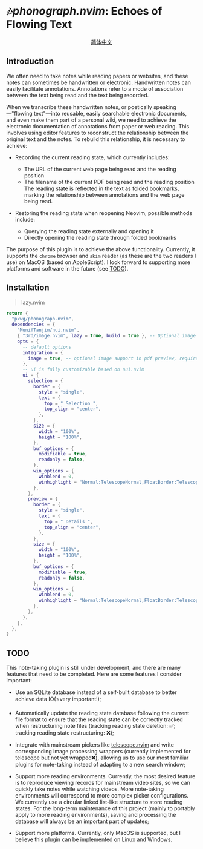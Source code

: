 # 🎶*phonograph.nvim*: Echoes of Flowing Text

<p align="center"><a href="./readme/zh_cn.md">简体中文</a></p>

## Introduction

We often need to take notes while reading papers or websites, and these notes can sometimes be handwritten or electronic. Handwritten notes can easily facilitate annotations. Annotations refer to a mode of association between the text being read and the text being recorded.

When we transcribe these handwritten notes, or poetically speaking—"flowing text"—into reusable, easily searchable electronic documents, and even make them part of a personal wiki, we need to achieve the electronic documentation of annotations from paper or web reading. This involves using editor features to reconstruct the relationship between the original text and the notes. To rebuild this relationship, it is necessary to achieve:

* Recording the current reading state, which currently includes:
  * The URL of the current web page being read and the reading position
  * The filename of the current PDF being read and the reading position
  The reading state is reflected in the text as folded bookmarks, marking the relationship between annotations and the web page being read.

* Restoring the reading state when reopening Neovim, possible methods include:
  * Querying the reading state externally and opening it
  * Directly opening the reading state through folded bookmarks

The purpose of this plugin is to achieve the above functionality. Currently, it supports the `chrome` browser and `skim` reader (as these are the two readers I use) on MacOS (based on AppleScript). I look forward to supporting more platforms and software in the future (see [TODO](#todo)).

## Installation

> lazy.nvim
```lua
return {
  "pxwg/phonograph.nvim",
  dependencies = {
    "MunifTanjim/nui.nvim",
    { "3rd/image.nvim", lazy = true, build = true }, -- Optional image support in pdf preview
    opts = {
      -- default options
      integration = {
        image = true, -- optional image support in pdf preview, requires `3rd/image.nvim`
      },
      -- ui is fully customizable based on nui.nvim
      ui = {
        selection = {
          border = {
            style = "single",
            text = {
              top = " Selection ",
              top_align = "center",
            },
          },
          size = {
            width = "100%",
            height = "100%",
          },
          buf_options = {
            modifiable = true,
            readonly = false,
          },
          win_options = {
            winblend = 0,
            winhighlight = "Normal:TelescopeNormal,FloatBorder:TelescopeBorder,FloatTitle:TelescopePromptTitle",
          },
        },
        preview = {
          border = {
            style = "single",
            text = {
              top = " Details ",
              top_align = "center",
            },
          },
          size = {
            width = "100%",
            height = "100%",
          },
          buf_options = {
            modifiable = true,
            readonly = false,
          },
          win_options = {
            winblend = 0,
            winhighlight = "Normal:TelescopeNormal,FloatBorder:TelescopeBorder,FloatTitle:TelescopePreviewTitle",
          },
        },
      },
    },
  },
}
```

## TODO

This note-taking plugin is still under development, and there are many features that need to be completed. Here are some features I consider important:

* Use an SQLite database instead of a self-built database to better achieve data IO(⭐very important!);

* Automatically update the reading state database following the current file format to ensure that the reading state can be correctly tracked when restructuring note files (tracking reading state deletion: ✅; tracking reading state restructuring: ❌);

* Integrate with mainstream pickers like [telescope.nvim](https://github.com/nvim-telescope/telescope.nvim) and write corresponding image processing wrappers (currently implemented for telescope but not yet wrapped❌), allowing us to use our most familiar plugins for note-taking instead of adapting to a new search window;

* Support more reading environments. Currently, the most desired feature is to reproduce viewing records for mainstream video sites, so we can quickly take notes while watching videos. More note-taking environments will correspond to more complex picker configurations. We currently use a circular linked list-like structure to store reading states. For the long-term maintenance of this project (mainly to portably apply to more reading environments), saving and processing the database will always be an important part of updates;

* Support more platforms. Currently, only MacOS is supported, but I believe this plugin can be implemented on Linux and Windows.
